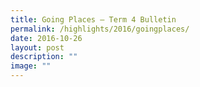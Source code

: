 ```yaml
---
title: Going Places – Term 4 Bulletin
permalink: /highlights/2016/goingplaces/
date: 2016-10-26
layout: post
description: ""
image: ""
---
```

